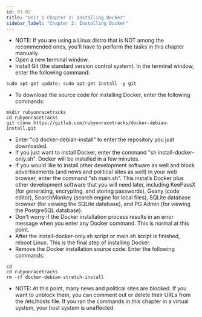 ```yaml
---
id: 01-02
title: "Unit 1 Chapter 2: Installing Docker"
sidebar_label: "Chapter 2: Installing Docker"
---
```

* NOTE: If you are using a Linux distro that is NOT among the recommended ones, you'll have to perform the tasks in this chapter manually.
* Open a new terminal window.
* Install Git (the standard version control system).  In the terminal window, enter the following command:
```
sudo apt-get update; sudo apt-get install -y git
```
* To download the source code for installing Docker, enter the following commands:
```
mkdir rubyonracetracks
cd rubyonracetracks
git clone https://gitlab.com/rubyonracetracks/docker-debian-install.git
```
* Enter "cd docker-debian-install" to enter the repository you just downloaded.
* If you just want to install Docker, enter the command "sh install-docker-only.sh".  Docker will be installed in a few minutes.
* If you would like to install other development software as well and block advertisements (and news and political sites as well) in your web browser, enter the command "sh main.sh".  This installs Docker plus other development software that you will need later, including KeePassX (for generating, encrypting, and storing passwords), Geany (code editor), SearchMonkey (search engine for local files), SQLite database browser (for viewing the SQLite database), and PG Admin (for viewing the PostgreSQL database).
* Don't worry if the Docker installation process results in an error message when you enter any Docker command.  This is normal at this point.
* After the install-docker-only.sh script or main.sh script is finished, reboot Linux.  This is the final step of installing Docker.
* Remove the Docker installation source code.  Enter the following commands:
```
cd
cd rubyonracetracks
rm -rf docker-debian-stretch-install
```
* NOTE: At this point, many news and political sites are blocked.  If you want to unblock them, you can comment out or delete their URLs from the /etc/hosts file.  If you ran the commands in this chapter in a virtual system, your host system is unaffected.
